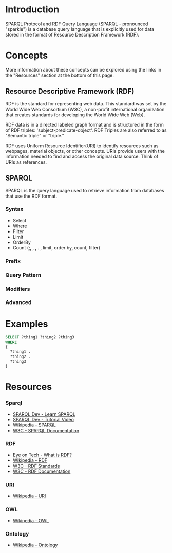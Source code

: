 # Introduction

SPARQL Protocol and RDF Query Language (SPARQL - pronounced "sparkle") is a database query language that is explicitly used for data stored in the format of Resource Description Framework (RDF).

# Concepts

More information about these concepts can be explored using the links in the "Resources" section at the bottom of this page.

## Resource Descriptive Framework (RDF)

RDF is the standard for representing web data. This standard was set by the World Wide Web Consortium (W3C), a non-profit international organization that creates standards for developing the World Wide Web (Web).

RDF data is in a directed labeled graph format and is structured in the form of RDF triples: 'subject-predicate-object'. RDF Triples are also referred to as "Semantic triple" or "triple."

RDF uses Uniform Resource Identifier(URI) to identify resources such as webpages, material objects, or other concepts. URIs provide users with the information needed to find and access the original data source. Think of URIs as references.

## SPARQL

SPARQL is the query language used to retrieve information from databases that use the RDF format.

### Syntax

- Select
- Where
- Filter
- Limit
- OrderBy
- Count
  (;, , , . , limit, order by, count, filter)

### Prefix

### Query Pattern

### Modifiers

### Advanced

# Examples

```sql
SELECT ?thing1 ?thing2 ?thing3
WHERE
{
  ?thing1 .
  ?thing2 .
  ?thing3
}
```

# Resources

### Sparql

- [SPARQL Dev - Learn SPARQL](https://sparql.dev/)
- [SPARQL Dev - Tutorial Video](https://youtu.be/FvGndkpa4K0?si=Nr09D5x3k0qDZr4d)
- [Wikipedia - SPARQL](https://en.wikipedia.org/wiki/SPARQL)
- [W3C - SPARQL Documentation](https://www.w3.org/TR/sparql11-query/)

### RDF

- [Eye on Tech - What is RDF?](https://www.youtube.com/watch?v=NzzAxEPpuJQ&ab_channel=EyeonTech)
- [Wikipedia - RDF](https://en.wikipedia.org/wiki/Resource_Description_Framework)
- [W3C - RDF Standards](https://www.w3.org/RDF/)
- [W3C - RDF Documentation](https://www.w3.org/XML/9711theory/concepts.html)

### URI

- [Wikipedia - URI](https://en.wikipedia.org/wiki/Uniform_Resource_Identifier)

### OWL

- [Wikipedia - OWL](https://en.wikipedia.org/wiki/Web_Ontology_Language)

### Ontology

- [Wikipedia - Ontology](<https://en.wikipedia.org/wiki/Ontology_(information_science)>)
